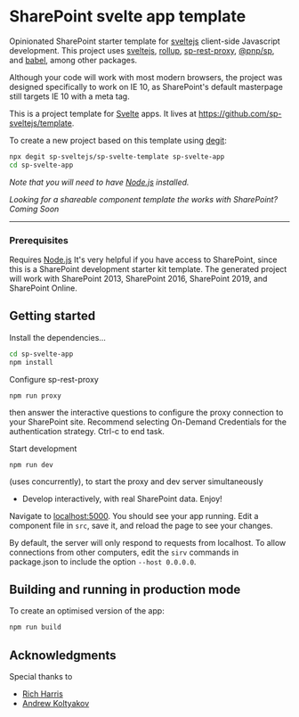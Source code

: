 # SharePoint svelte app template
Opinionated SharePoint starter template for [sveltejs](https://github.com/sveltejs) client-side Javascript development. 
This project uses [sveltejs](https://github.com/sveltejs), [rollup](https://github.com/rollup), [sp-rest-proxy](https://github.com/koltyakov/sp-rest-proxy), [@pnp/sp](https://pnp.github.io/pnpjs/sp/), and [babel](https://github.com/babel/babel), among other packages. 

Although your code will work with most modern browsers, the project was designed specifically to work on IE 10, as SharePoint's default masterpage still targets IE 10 with a meta tag.  

This is a project template for [Svelte](https://svelte.dev) apps. It lives at https://github.com/sp-sveltejs/template.

To create a new project based on this template using [degit](https://github.com/Rich-Harris/degit):

```bash
npx degit sp-sveltejs/sp-svelte-template sp-svelte-app
cd sp-svelte-app
```

*Note that you will need to have [Node.js](https://nodejs.org) installed.*


*Looking for a shareable component template the works with SharePoint? Coming Soon*

---


### Prerequisites

Requires [Node.js](https://nodejs.org/)
It's very helpful if you have access to SharePoint, since this is a SharePoint development starter kit template.
The generated project will work with SharePoint 2013, SharePoint 2016, SharePoint 2019, and SharePoint Online. 

## Getting started

Install the dependencies...

```bash
cd sp-svelte-app
npm install
```

Configure sp-rest-proxy 
````
npm run proxy
```` 
then answer the interactive questions to configure the proxy connection to your SharePoint site. Recommend selecting On-Demand Credentials for the authentication strategy. 
Ctrl-c to end task.

Start development 
````
npm run dev 
````
(uses concurrently), to start the proxy and dev server simultaneously
* Develop interactively, with real SharePoint data. Enjoy!

Navigate to [localhost:5000](http://localhost:5000). You should see your app running. Edit a component file in `src`, save it, and reload the page to see your changes.

By default, the server will only respond to requests from localhost. To allow connections from other computers, edit the `sirv` commands in package.json to include the option `--host 0.0.0.0`.


## Building and running in production mode

To create an optimised version of the app:

```bash
npm run build
```

## Acknowledgments
Special thanks to
* [Rich Harris](https://github.com/Rich-Harris)
* [Andrew Koltyakov](https://github.com/koltyakov)
